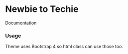 # Newbie to Techie

[Documentation](https://bootstrapstarter.com/bootstrap-templates/template-mediumish-bootstrap-jekyll/) &nbsp;

### Usage
Theme uses Bootstrap 4 so html class can use those too.